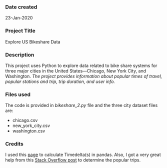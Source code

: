 ### Date created
23-Jan-2020

### Project Title
Explore US Bikeshare Data

### Description
This project uses Python to explore data related to bike share systems for three major cities in the United States—Chicago, New York City, and Washington. *The project provides information about popular times of travel, popular stations and trip, trip duration, and user info.*

### Files used
The code is provided in *bikeshare_2.py* file and the three city dataset files are:

* chicago.csv
* new_york_city.csv
* washington.csv

### Credits
I used this [page](https://pandas.pydata.org/pandas-docs/stable/reference/api/pandas.Timedelta.html
) to calculate Timedelta(s) in pandas. Also, I got a very great help from this [Stack Overflow post](https://stackoverflow.com/questions/53037698/how-can-i-find-the-most-frequent-two-column-combination-in-a-dataframe-in-python) to determine the popular trips.
